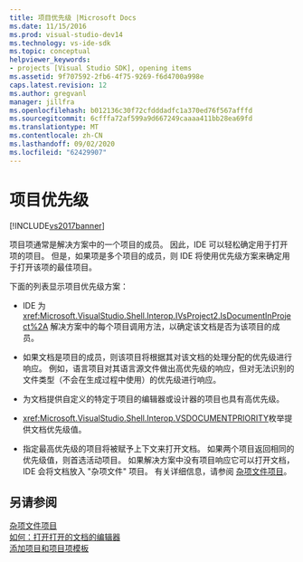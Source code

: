 ```yaml
---
title: 项目优先级 |Microsoft Docs
ms.date: 11/15/2016
ms.prod: visual-studio-dev14
ms.technology: vs-ide-sdk
ms.topic: conceptual
helpviewer_keywords:
- projects [Visual Studio SDK], opening items
ms.assetid: 9f707592-2fb6-4f75-9269-f6d4700a998e
caps.latest.revision: 12
ms.author: gregvanl
manager: jillfra
ms.openlocfilehash: b012136c30f72cfdddadfc1a370ed76f567afffd
ms.sourcegitcommit: 6cfffa72af599a9d667249caaaa411bb28ea69fd
ms.translationtype: MT
ms.contentlocale: zh-CN
ms.lasthandoff: 09/02/2020
ms.locfileid: "62429907"
---
```

# <a name="project-priority"></a>项目优先级
[!INCLUDE[vs2017banner](../../includes/vs2017banner.md)]

项目项通常是解决方案中的一个项目的成员。 因此，IDE 可以轻松确定用于打开项的项目。 但是，如果项是多个项目的成员，则 IDE 将使用优先级方案来确定用于打开该项的最佳项目。  
  
 下面的列表显示项目优先级方案：  
  
- IDE 为 <xref:Microsoft.VisualStudio.Shell.Interop.IVsProject2.IsDocumentInProject%2A> 解决方案中的每个项目调用方法，以确定该文档是否为该项目的成员。  
  
- 如果文档是项目的成员，则该项目将根据其对该文档的处理分配的优先级进行响应。 例如，语言项目对其语言源文件做出高优先级的响应，但对无法识别的文件类型（不会在生成过程中使用）的优先级进行响应。  
  
- 为文档提供自定义的特定于项目的编辑器或设计器的项目也具有高优先级。  
  
- <xref:Microsoft.VisualStudio.Shell.Interop.VSDOCUMENTPRIORITY>枚举提供文档优先级值。  
  
- 指定最高优先级的项目将被赋予上下文来打开文档。 如果两个项目返回相同的优先级值，则首选活动项目。 如果解决方案中没有项目响应它可以打开文档，IDE 会将文档放入 "杂项文件" 项目。 有关详细信息，请参阅 [杂项文件项目](../../extensibility/internals/miscellaneous-files-project.md)。  
  
## <a name="see-also"></a>另请参阅  
 [杂项文件项目](../../extensibility/internals/miscellaneous-files-project.md)   
 [如何：打开打开的文档的编辑器](../../extensibility/how-to-open-editors-for-open-documents.md)   
 [添加项目和项目项模板](../../extensibility/internals/adding-project-and-project-item-templates.md)
